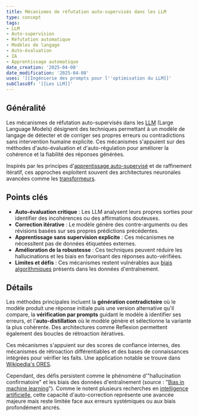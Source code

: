 ```yaml
---
title: Mécanismes de réfutation auto-supervisés dans les LLM
type: concept
tags:
- LLM
- Auto-supervision
- Réfutation automatique
- Modèles de langage
- Auto-évaluation
- IA
- Apprentissage automatique
date_creation: '2025-04-08'
date_modification: '2025-04-08'
uses: '[[Ingénierie des prompts pour l''optimisation du LLM]]'
subClassOf: '[[Les LLM]]'
---
```

## Généralité

Les mécanismes de réfutation auto-supervisés dans les [LLM](https://fr.wikipedia.org/wiki/Mod%C3%A8le_de_langage) (Large Language Models) désignent des techniques permettant à un modèle de langage de détecter et de corriger ses propres erreurs ou contradictions sans intervention humaine explicite. Ces mécanismes s'appuient sur des méthodes d'auto-évaluation et d'auto-régulation pour améliorer la cohérence et la fiabilité des réponses générées.

Inspirés par les principes d'[apprentissage auto-supervisé](https://fr.wikipedia.org/wiki/Apprentissage_automatique#Apprentissage_non_supervis%C3%A9) et de raffinement itératif, ces approches exploitent souvent des architectures neuronales avancées comme les [transformeurs](https://fr.wikipedia.org/wiki/Transformeur_(apprentissage_automatique)).

## Points clés

- **Auto-évaluation critique** : Les LLM analysent leurs propres sorties pour identifier des incohérences ou des affirmations douteuses.
- **Correction itérative** : Le modèle génère des contre-arguments ou des révisions basées sur ses propres prédictions précédentes.
- **Apprentissage sans supervision explicite** : Ces mécanismes ne nécessitent pas de données étiquetées externes.
- **Amélioration de la robustesse** : Ces techniques peuvent réduire les hallucinations et les biais en favorisant des réponses auto-vérifiées.
- **Limites et défis** : Ces mécanismes restent vulnérables aux [biais algorithmiques](https://fr.wikipedia.org/wiki/Biais_algorithmique) présents dans les données d'entraînement.

## Détails

Les méthodes principales incluent la **génération contradictoire** où le modèle produit une réponse initiale puis une version alternative qu'il compare, la **vérification par prompts** guidant le modèle à identifier ses erreurs, et l'**auto-distillation** où le modèle génère et sélectionne la variante la plus cohérente. Des architectures comme Reflexion permettent également des boucles de rétroaction itératives.

Ces mécanismes s'appuient sur des scores de confiance internes, des mécanismes de rétroaction différentiables et des bases de connaissances intégrées pour vérifier les faits. Une application notable se trouve dans [Wikipedia's ORES](https://fr.wikipedia.org/wiki/Objective_Revision_Evaluation_Service).

Cependant, des défis persistent comme le phénomène d'"hallucination confirmatoire" et les biais des données d'entraînement (source : "[Bias in machine learning](https://fr.wikipedia.org/wiki/Biais_(intelligence_artificielle))"). Comme le notent plusieurs recherches en [intelligence artificielle](https://fr.wikipedia.org/wiki/Intelligence_artificielle), cette capacité d'auto-correction représente une avancée majeure mais reste limitée face aux erreurs systémiques ou aux biais profondément ancrés.